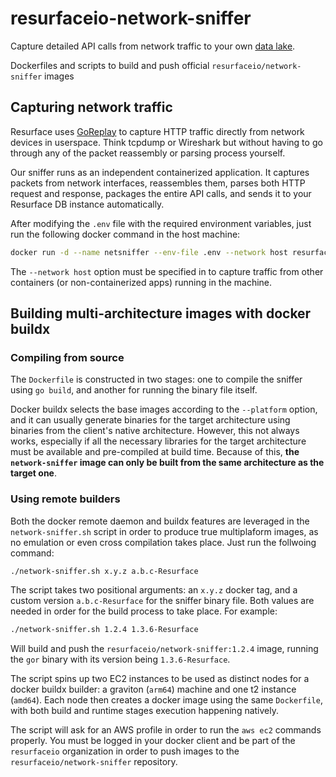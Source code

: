 # resurfaceio-network-sniffer

Capture detailed API calls from network traffic to your own [data lake](http://resurface.io/).

Dockerfiles and scripts to build and push official `resurfaceio/network-sniffer` images

## Capturing network traffic

Resurface uses [GoReplay](https://github.com/resurfaceio/goreplay) to capture HTTP traffic directly from network devices in userspace. Think tcpdump or Wireshark but without having to go through any of the packet reassembly or parsing process yourself.

Our sniffer runs as an independent containerized application. It captures packets from network interfaces, reassembles them, parses both HTTP request and response, packages the entire API calls, and sends it to your Resurface DB instance automatically.

After modifying the `.env` file with the required environment variables, just run the following docker command in the host machine:

```bash
docker run -d --name netsniffer --env-file .env --network host resurfaceio/network-sniffer:1.2.3
```

The `--network host` option must be specified in to capture traffic from other containers (or non-containerized apps) running in the machine.

## Building multi-architecture images with docker buildx

### Compiling from source

The `Dockerfile` is constructed in two stages: one to compile the sniffer using `go build`, and
another for running the binary file itself.

Docker buildx selects the base images according to the `--platform` option, and it can usually
generate binaries for the target architecture using binaries from the client's native
architecture. However, this not always works, especially if all the necessary libraries for the
target architecture must be available and pre-compiled at build time. Because of this, **the
`network-sniffer` image can only be built from the same architecture as the target one**.


### Using remote builders

Both the docker remote daemon and buildx features are leveraged in the `network-sniffer.sh`
script in order to produce true multiplaform images, as no emulation or even cross compilation
takes place. Just run the follwoing command:

```bash
./network-sniffer.sh x.y.z a.b.c-Resurface
```

The script takes two positional arguments: an `x.y.z` docker tag, and a custom version
`a.b.c-Resurface` for the sniffer binary file. Both values are needed in order for the build
process to take place. For example:

```bash
./network-sniffer.sh 1.2.4 1.3.6-Resurface
```

Will build and push the `resurfaceio/network-sniffer:1.2.4` image, running the `gor` binary with its 
version being `1.3.6-Resurface`.

The script spins up two EC2 instances to be used as distinct nodes for a docker buildx builder: a
graviton (`arm64`) machine and one t2 instance (`amd64`). Each node then creates a docker image using
the same `Dockerfile`, with both build and runtime stages execution happening natively.

The script will ask for an AWS profile in order to run the `aws ec2` commands properly. You must be 
logged in your docker client and be part of the `resurfaceio` organization in order to push images
to the `resurfaceio/network-sniffer` repository.
